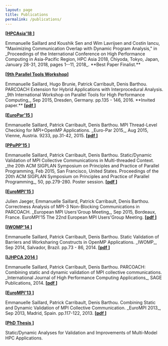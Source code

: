 ```yaml
---
layout: page
title: Publications
permalink: /publications/
---
```


<b> [<a href="http://sighpc.ipsj.or.jp/HPCAsia2018/" target="_blank">HPCAsia'18 </a>] </b>
<p markdown="1">
Emmanuelle Saillard and Koushik Sen and Wim Lavrijsen and Costin Iancu, "Maximizing Communication Overlap with Dynamic Program Analysis," in _Proceedings of the International Conference on High Performance Computing in Asia-Pacific Region, HPC Asia 2018, Chiyoda, Tokyo, Japan, January 28-31, 2018, pages 1--11, 2018_.	**Best Paper Finalist.**
</p>

<b> [<a href="https://tools.zih.tu-dresden.de/2015/" target="_blank">9th Parallel Tools Workshop</a>] </b>
<p markdown="1">
Emmanuelle Saillard, Hugo Brunie, Patrick Carribault, Denis Barthou. PARCOACH Extension for Hybrid Applications with Interprocedural Analysis. _9th International Workshop on Parallel Tools for High Performance Computing_, Sep 2015, Dresden, Germany. pp.135 - 146, 2016. **Invited paper.**
<b> [<a href="https://hal.inria.fr/hal-01420655" target="_blank">pdf </a>] </b>
</p>

<b> [<a href="http://europar2015.par.tuwien.ac.at" target="_blank">EuroPar'15 </a>] </b>
<p markdown="1">
Emmanuelle Saillard, Patrick Carribault, Denis Barthou. MPI Thread-Level Checking for MPI+OpenMP Applications. _Euro-Par 2015_, Aug 2015, Vienne, Austria. 9233, pp.31-42, 2015.
<b> [<a href="https://hal.inria.fr/hal-01199718" target="_blank">pdf </a>] </b>
</p>


<b> [<a href="https://ppopp15.soe.ucsc.edu" target="_blank">PPoPP'15 </a>] </b>
<p markdown="1">
Emmanuelle Saillard, Patrick Carribault, Denis Barthou. Static/Dynamic Validation of MPI Collective Communications in Multi-threaded Context. _the 20th ACM SIGPLAN Symposium on Principles and Practice of Parallel Programming, Feb 2015, San Francisco, United States. Proceedings of the 20th ACM SIGPLAN Symposium on Principles and Practice of Parallel Programming_, 50, pp.279-280. Poster session.
<b> [<a href="https://hal.inria.fr/hal-01253204" target="_blank">pdf </a>] </b>
</p>



<b> [<a href="https://eurompi2015.bordeaux.inria.fr" target="_blank">EuroMPI'15 </a>] </b>
<p markdown="1">
Julien Jaeger, Emmanuelle Saillard, Patrick Carribault, Denis Barthou. Correctness Analysis of MPI-3 Non-Blocking Communications in PARCOACH. _European MPI Users'Group Meeting_, Sep 2015, Bordeaux, France. EuroMPI'15 The 22nd European MPI Users'Group Meeting.
<b> [<a href="https://hal.inria.fr/hal-01252321" target="_blank">pdf </a>] </b>
</p>


<b> [<a href="http://www.openmp.org/uncategorized/iwomp-2014-call-for-papers/" target="_blank">IWOMP'14 </a>] </b>
<p markdown="1">
Emmanuelle Saillard, Patrick Carribault, Denis Barthou. Static Validation of Barriers and Worksharing Constructs in OpenMP Applications. _IWOMP_, Sep 2014, Salvador, Brazil. pp.73 - 86, 2014.
<b> [<a href="https://hal.inria.fr/hal-01078759" target="_blank">pdf </a>] </b>
</p>


<b> [<a href=" " target="_blank">IJHPCA 2014 </a>] </b>
<p markdown="1">
Emmanuelle Saillard, Patrick Carribault, Denis Barthou. PARCOACH: Combining static and dynamic validation of MPI collective communications. _International Journal of High Performance Computing Applications_, SAGE Publications, 2014. <b> [<a href="https://hal.inria.fr/hal-01078762" target="_blank">pdf </a>] </b> 
</p>

<b> [<a href="https://www.arcos.inf.uc3m.es/old/eurompi2013/Home.shtml" target="_blank">EuroMPI'13 </a>] </b>
<p markdown="1">
Emmanuelle Saillard, Patrick Carribault, Denis Barthou. Combining Static and Dynamic Validation of MPI Collective Communication. _EuroMPI 2013_, Sep 2013, Madrid, Spain. pp.117-122, 2013. <b> [<a href="https://hal.inria.fr/hal-00920901" target="_blank">pdf </a>] </b>
</p>




<b> [<a href="https://hal.inria.fr/tel-01228072" target="_blank">PhD Thesis </a>] </b>
<p>Static/Dynamic Analyses for Validation and Improvements of Multi-Model HPC Applications.
</p>
